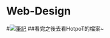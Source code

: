 # Web-Design
#[![筆記](https://www.wantnetinfo.com/images/web-design-pic2-2.png)](https://youtu.be/072tU1tamd0 "WEB DESIGN")
##看完之後去看HotpoT的檔案~
